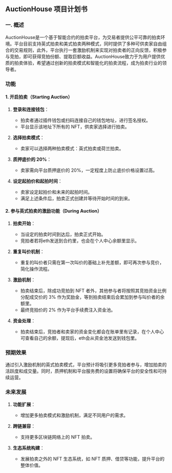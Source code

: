 ## AuctionHouse 项目计划书

### 一. 概述

AuctionHouse是一个基于智能合约的拍卖平台，为交易者提供公平可靠的拍卖环境。平台目前支持英式拍卖和美式拍卖两种模式，同时提供了多种可供卖家自由组合的交易规则，此外，平台执行一套激励机制来实现对拍卖者的正向反馈，积极参与竞拍，即可获得竞拍份额、提取巨额收益。AuctionHouse致力于为用户提供优质的拍卖体验，希望通过创新的拍卖模式和智能化的拍卖流程，成为拍卖行业的领导者。

### 功能

#### 1. 开启拍卖（Starting Auction）

1. **登录和连接钱包**：
   - 拍卖者通过插件钱包或扫码连接自己的钱包地址，进行签名授权。
   - 平台显示该地址下所有的 NFT，供卖家选择进行拍卖。

2. **选择拍卖模式**：
   - 卖家可以选择两种拍卖模式：英式拍卖或荷兰拍卖。

3. **质押底价的 20%**：
   - 卖家需向平台质押底价的 20%，一定程度上防止底价价格设置过高。

4. **设定起拍价和起拍时间**：
   - 卖家设定起拍价和未来的起拍时间。
   - 满足上述条件后，拍卖正式创建并等待开始时间的到来。

#### 2. 参与英式拍卖的激励功能（During Auction）

1. **拍卖开始**：
   - 当设定的拍卖时间到达后，拍卖正式开始。
   - 竞拍者若将eth发送到合约里，也会在个人中心余额里显示。
     
2. **重复叫价机制**：
   - 重复的叫价者只需在第一次叫价的基础上补充差额，即可再次参与竞价，简化操作流程。

3. **激励机制**：
   - 拍卖结束后，除成功竞拍到 NFT 者外，其他参与者将按照其竞拍资金比例分配成交价的 3% 作为奖励金，等到拍卖结束后会累加到参与叫价者的余额里。
   - 最终竞拍价的 2% 作为平台手续费注入资金池。

4. **资金处理**：
   - 拍卖结束后，竞拍者和卖家的资金变化都会在账单里有记录，在个人中心可查看自己的余额，提现后，eth会从资金池发送到钱包里。

### 预期效果

通过引入激励机制的英式拍卖模式，平台预计将吸引更多竞拍者参与，增加拍卖的活跃度和成交量。同时，质押机制和平台服务费的设置将确保平台的安全性和可持续运营。

### 未来发展

1. **功能扩展**：
   - 增加更多拍卖模式和激励机制，满足不同用户的需求。
   
2. **跨链兼容**：
   - 支持更多区块链网络上的 NFT 拍卖。

3. **生态系统构建**：
   - 发展拍卖之外的 NFT 生态系统，如 NFT 质押、借贷等功能，提升平台的整体价值。
